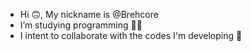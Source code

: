 - Hi 🙃, My nickname is @Brehcore
- I’m studying programming 👩‍💻
- I intent to collaborate with the codes I'm developing 🤝

<!---
Brehcore/Brehcore is a ✨ special ✨ repository because its `README.md` (this file) appears on your GitHub profile.
You can click the Preview link to take a look at your changes.
--->
